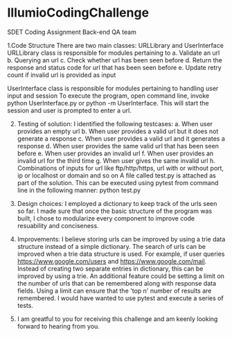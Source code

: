 # IllumioCodingChallenge
SDET Coding Assignment Back-end QA team

1.Code Structure
  There are two main classes: URLLibrary and UserInterface
  URLLibrary class is responsible for modules pertaining to 
    a. Validate an url
    b. Querying an url
    c. Check whether url has been seen before
    d. Return the response and status code for url that has been seen before
    e. Update retry count if invalid url is provided as input
  
  UserInterface class is responsible for modules pertaining to handling user input and session
  To execute the program, open command line, invoke python UserInterface.py or python -m UserInterface. This will start the session and user is prompted to enter a url.
  
  
2. Testing of solution:
  I identified the following testcases:
    a. When user provides an empty url
    b. When user provides a valid url but it does not generate a response
    c. When user provides a valid url and it generates a response
    d. When user  provides the same valid url that has been seen before
    e. When user provides an invalid url
    f. When user provides an invalid url for the third time
    g. When user gives the same invalid url 
    h. Combinations of inputs for url like ftp/http/https, url with or without port, ip or localhost or domain and so on
  A file called test.py is attached as part of the solution. This can be executed using pytest from command line in 
  the following manner:
      python test.py
  
  
3. Design choices:
  I employed a dictionary to keep track of the urls seen so far. I made sure that once the basic structure of the program was built, I chose to modularize every component to improve code resuability and conciseness.
  
4. Improvements:
I believe storing urls can be improved by using a trie data structure instead of a simple dictionary. The search of urls can be improved when a trie data structure is used. For example, if user queries https://www.google.com/users and https://www.google.com/mail. Instead of creating two separate entries in dictionary, this can be improved by using a trie.
An additional feature could be setting a limit on the number of urls that can be remembered along with response data fields. Using a limit can ensure that the 'top n' number of results are remembered.
I would have wanted to use pytest and execute a series of tests.
5. I am greatful to you for receiving this challenge and am keenly looking forward to hearing from you.

  
  
